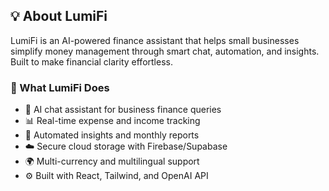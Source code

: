 ## 💡 About LumiFi

LumiFi is an AI-powered finance assistant that helps small businesses simplify money management through smart chat, automation, and insights.  
Built to make financial clarity effortless.

### 🚀 What LumiFi Does
- 💬 AI chat assistant for business finance queries  
- 📊 Real-time expense and income tracking  
- 🤖 Automated insights and monthly reports  
- ☁️ Secure cloud storage with Firebase/Supabase  
- 🌍 Multi-currency and multilingual support  
- ⚙️ Built with React, Tailwind, and OpenAI API  
